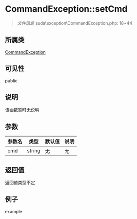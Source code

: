 # CommandException::setCmd



> *文件信息* suda\exception\CommandException.php: 18~44

## 所属类 

[CommandException](../CommandException.md)

## 可见性

 public 

## 说明

该函数暂时无说明


## 参数


| 参数名 | 类型 | 默认值 | 说明 |
|--------|-----|-------|-------|
| cmd |  string | 无 | 无 |



## 返回值

返回值类型不定


## 例子

example